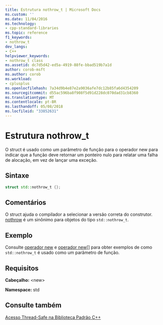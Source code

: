 ```yaml
---
title: Estrutura nothrow_t | Microsoft Docs
ms.custom: ''
ms.date: 11/04/2016
ms.technology:
- cpp-standard-libraries
ms.topic: reference
f1_keywords:
- nothrow_t
dev_langs:
- C++
helpviewer_keywords:
- nothrow_t class
ms.assetid: dc7d5d42-ed5a-4919-88fe-bbad519b7a1d
author: corob-msft
ms.author: corob
ms.workload:
- cplusplus
ms.openlocfilehash: 7a34d9b4e87e2a9036afe7dc12b85fa6d4354209
ms.sourcegitcommit: d55ac596ba8f908f5d91d228dc070dad31cb8360
ms.translationtype: MT
ms.contentlocale: pt-BR
ms.lasthandoff: 05/08/2018
ms.locfileid: "33852631"
---
```

# <a name="nothrowt-structure"></a>Estrutura nothrow_t

O struct é usado como um parâmetro de função para o operador new para indicar que a função deve retornar um ponteiro nulo para relatar uma falha de alocação, em vez de lançar uma exceção.

## <a name="syntax"></a>Sintaxe

```cpp
struct std::nothrow_t {};
```

## <a name="remarks"></a>Comentários

O struct ajuda o compilador a selecionar a versão correta do construtor. [nothrow](../standard-library/new-functions.md#nothrow) é um sinônimo para objetos do tipo `std::nothrow_t`.

## <a name="example"></a>Exemplo

Consulte [operador new](../standard-library/new-operators.md#op_new) e [operador new&#91;&#93;](../standard-library/new-operators.md#op_new_arr) para obter exemplos de como `std::nothrow_t` é usado como um parâmetro de função.

## <a name="requirements"></a>Requisitos

**Cabeçalho:** \<new>

**Namespace:** std

## <a name="see-also"></a>Consulte também

[Acesso Thread-Safe na Biblioteca Padrão C++](../standard-library/thread-safety-in-the-cpp-standard-library.md)<br/>
